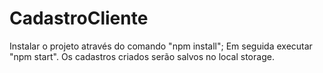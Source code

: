 # CadastroCliente

Instalar o projeto através do comando "npm install";
Em seguida executar "npm start".
Os cadastros criados serão salvos no local storage.
